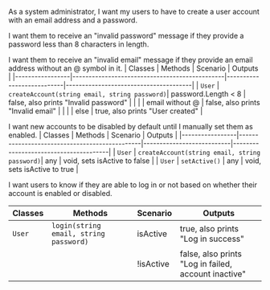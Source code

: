 As a system administrator,
I want my users to have to create a user account with an email address and a password.


I want them to receive an "invalid password" message if they provide a
password less than 8 characters in length.


I want them to receive an "invalid email" message if they provide an email
address without an @ symbol in it.
| Classes         | Methods                                       | Scenario                  | Outputs                               |
|-----------------|-----------------------------------------------|---------------------------|---------------------------------------|
| `User`	      | `createAccount(string email, string password)`| password.Length < 8       | false, also prints "Invalid password" |
|                 |                                               | email without @           | false, also prints "Invalid email"    |
|                 |                                               | else                      | true, also prints "User created"      |


I want new accounts to be disabled by default until I manually set them as enabled.
| Classes         | Methods                                       | Scenario                  | Outputs                               |
|-----------------|-----------------------------------------------|---------------------------|---------------------------------------|
| `User`	      | `createAccount(string email, string password)`| any                       | void, sets isActive to false          |
| `User`	      | `setActive()`                                 | any                       | void, sets isActive to true           |

I want users to know if they are able to log in or not based on whether their
account is enabled or disabled.

| Classes         | Methods                                       | Scenario                  | Outputs                               |
|-----------------|-----------------------------------------------|---------------------------|---------------------------------------|
| `User`	      | `login(string email, string password)`        | isActive                  | true, also prints "Log in success"    |
|                 |                                               | !isActive                 | false, also prints "Log in failed, account inactive" |